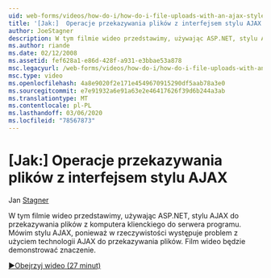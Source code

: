 ```yaml
---
uid: web-forms/videos/how-do-i/how-do-i-file-uploads-with-an-ajax-style-interface
title: '[Jak:]  Operacje przekazywania plików z interfejsem stylu AJAX | Microsoft Docs'
author: JoeStagner
description: W tym filmie wideo przedstawimy, używając ASP.NET, stylu AJAX do przekazywania plików z komputera klienckiego do serwera programu. Mówim stylu AJAX, ponieważ istnieje...
ms.author: riande
ms.date: 02/12/2008
ms.assetid: fef628a1-e86d-428f-a931-e3bbae53a878
msc.legacyurl: /web-forms/videos/how-do-i/how-do-i-file-uploads-with-an-ajax-style-interface
msc.type: video
ms.openlocfilehash: 4a8e9020f2e171e4549670915290df5aab78a3e0
ms.sourcegitcommit: e7e91932a6e91a63e2e46417626f39d6b244a3ab
ms.translationtype: MT
ms.contentlocale: pl-PL
ms.lasthandoff: 03/06/2020
ms.locfileid: "78567873"
---
```

# <a name="how-do-i--file-uploads-with-an-ajax-style-interface"></a>[Jak:]  Operacje przekazywania plików z interfejsem stylu AJAX

Jan [Stagner](https://github.com/JoeStagner)

W tym filmie wideo przedstawimy, używając ASP.NET, stylu AJAX do przekazywania plików z komputera klienckiego do serwera programu. Mówim stylu AJAX, ponieważ w rzeczywistości występuje problem z użyciem technologii AJAX do przekazywania plików. Film wideo będzie demonstrować znaczenie.

[&#9654;Obejrzyj wideo (27 minut)](https://channel9.msdn.com/Blogs/ASP-NET-Site-Videos/how-do-i-file-uploads-with-an-ajax-style-interface)
